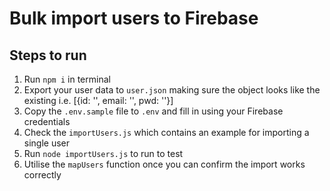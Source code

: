 # Bulk import users to Firebase

## Steps to run

1. Run `npm i` in terminal
2. Export your user data to `user.json` making sure the object looks like the existing i.e. [{id: '', email: '', pwd: ''}]
3. Copy the `.env.sample` file to `.env` and fill in using your Firebase credentials
4. Check the `importUsers.js` which contains an example for importing a single user
5. Run `node importUsers.js` to run to test
6. Utilise the `mapUsers` function once you can confirm the import works correctly